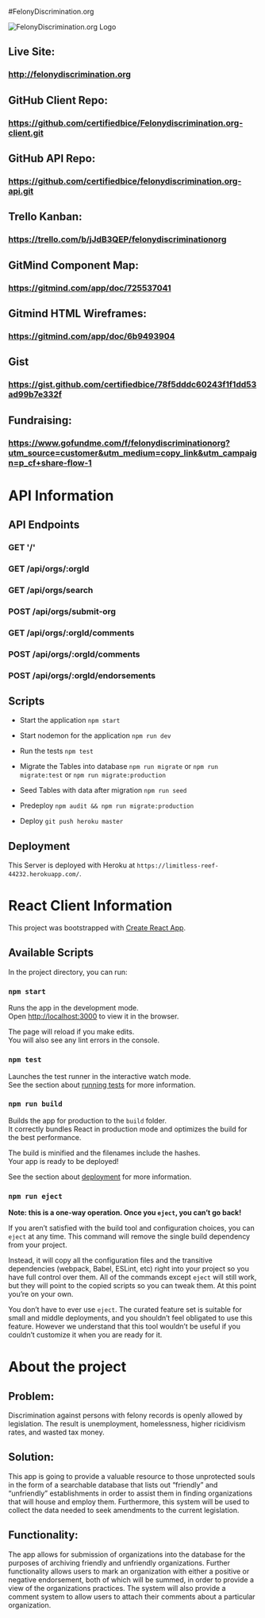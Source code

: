 #FelonyDiscrimination.org

![FelonyDiscrimination.org Logo](http://felonydiscrimination.org/static/media/site-logo.d1c35237.png)

## Live Site:
### http://felonydiscrimination.org

## GitHub Client Repo:
### https://github.com/certifiedbice/Felonydiscrimination.org-client.git

## GitHub API Repo:
### https://github.com/certifiedbice/felonydiscrimination.org-api.git

## Trello Kanban:
### https://trello.com/b/jJdB3QEP/felonydiscriminationorg

## GitMind Component Map:
### https://gitmind.com/app/doc/725537041

## Gitmind HTML Wireframes:
### https://gitmind.com/app/doc/6b9493904

## Gist
### https://gist.github.com/certifiedbice/78f5dddc60243f1f1dd53ad99b7e332f

## Fundraising:
### https://www.gofundme.com/f/felonydiscriminationorg?utm_source=customer&utm_medium=copy_link&utm_campaign=p_cf+share-flow-1

# API Information

## API Endpoints
### GET '/'
### GET /api/orgs/:orgId
### GET /api/orgs/search
### POST /api/orgs/submit-org
### GET /api/orgs/:orgId/comments
### POST /api/orgs/:orgId/comments
### POST /api/orgs/:orgId/endorsements

## Scripts

+ Start the application `npm start`

+ Start nodemon for the application `npm run dev`

+ Run the tests `npm test`

+ Migrate the Tables into database ` npm run migrate ` or ` npm run migrate:test ` or `npm run migrate:production`

+ Seed Tables with data after migration `npm run seed`

+ Predeploy `npm audit && npm run migrate:production`

+ Deploy `git push heroku master`

## Deployment

This Server is deployed with Heroku at `https://limitless-reef-44232.herokuapp.com/`.

# React Client Information

This project was bootstrapped with [Create React App](https://github.com/facebook/create-react-app).

## Available Scripts

In the project directory, you can run:

### `npm start`

Runs the app in the development mode.<br />
Open [http://localhost:3000](http://localhost:3000) to view it in the browser.

The page will reload if you make edits.<br />
You will also see any lint errors in the console.

### `npm test`

Launches the test runner in the interactive watch mode.<br />
See the section about [running tests](https://facebook.github.io/create-react-app/docs/running-tests) for more information.

### `npm run build`

Builds the app for production to the `build` folder.<br />
It correctly bundles React in production mode and optimizes the build for the best performance.

The build is minified and the filenames include the hashes.<br />
Your app is ready to be deployed!

See the section about [deployment](https://facebook.github.io/create-react-app/docs/deployment) for more information.

### `npm run eject`

**Note: this is a one-way operation. Once you `eject`, you can’t go back!**

If you aren’t satisfied with the build tool and configuration choices, you can `eject` at any time. This command will remove the single build dependency from your project.

Instead, it will copy all the configuration files and the transitive dependencies (webpack, Babel, ESLint, etc) right into your project so you have full control over them. All of the commands except `eject` will still work, but they will point to the copied scripts so you can tweak them. At this point you’re on your own.

You don’t have to ever use `eject`. The curated feature set is suitable for small and middle deployments, and you shouldn’t feel obligated to use this feature. However we understand that this tool wouldn’t be useful if you couldn’t customize it when you are ready for it.

# About the project

## Problem:

Discrimination against persons with felony records is openly allowed by legislation. The result is unemployment, homelessness, higher ricidivism rates, and wasted tax money.

## Solution:

This app is going to provide a valuable resource to those unprotected souls in the form of a searchable database that lists out “friendly” and “unfriendly” establishments in order to assist them in finding organizations that will house and employ them. Furthermore, this system will be used to collect the data needed to seek amendments to the current legislation.

## Functionality:

The app allows for submission of organizations into the database for the purposes of archiving friendly
and unfriendly organizations. Further functionality allows users to mark an organization with either a
positive or negative endorsement, both of which will be summed, in order to provide a view of the
organizations practices. The system will also provide a comment system to allow users to attach their
comments about a particular organization.